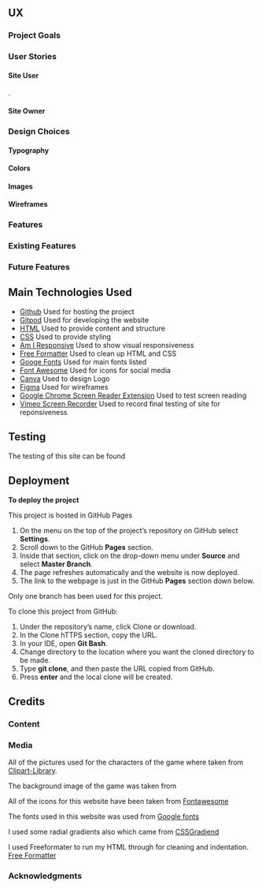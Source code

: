 ## UX
### Project Goals 

### User Stories 
#### Site User
. 
#### Site Owner


 ### Design Choices
 #### Typography

 #### Colors

 #### Images


#### Wireframes 

 
 ### Features
 ### Existing Features


 ### **Future Features**

 ## Main Technologies Used
- [Github](https://github.com/) Used for hosting the project
- [Gitpod](https://gitpod.io) Used for developing the website 
- [HTML](https://en.wikipedia.org/wiki/HTML5) Used to provide content and structure
- [CSS](https://www.w3schools.com/css/) Used to provide styling
- [Am I Responsive](http://ami.responsivedesign.is/) Used to show visual responsiveness
- [Free Formatter](https://www.freeformatter.com) Used to clean up HTML and CSS 
- [Googe Fonts](https://fonts.google.com/) Used for main fonts listed
- [Font Awesome](https://fontawesome.com/v5.15/icons?d=gallery&p=2) Used for icons for social media 
- [Canva](https://www.canva.com/) Used to design Logo
- [Figma](https://www.figma.com/) Used for wireframes
- [Google Chrome Screen Reader Extension](https://chrome.google.com/webstore/detail/screen-reader/kgejglhpjiefppelpmljglcjbhoiplfn?hl=en) Used to test screen reading
- [Vimeo Screen Recorder](https://vimeo.com/) Used to record final testing of site for reponsiveness

 ## Testing

 The testing of this site can be found 

 ## Deployment
 **To deploy the project**

This project is hosted in GitHub Pages

1. On the menu on the top of the project’s repository on GitHub select **Settings**.
2. Scroll down to the GitHub **Pages** section.
3. Inside that section, click on the drop-down menu under **Source** and select **Master Branch**.
4. The page refreshes automatically and the website is now deployed.
5. The link to the webpage is just in the GitHub **Pages** section down below.

Only one branch has been used for this project.


To clone this project from GitHub:

1. Under the repository’s name, click Clone or download.
2. In the Clone hTTPS section, copy the URL.
3. In your IDE, open **Git Bash**.
4. Change directory to the location where you want the cloned directory to be made.
5. Type **git clone**, and then paste the URL copied from GitHub.
6. Press **enter** and the local clone will be created.


 ## Credits 
 ### Content 
### Media
All of the pictures used for the characters of the game where taken from [Clipart-Library](http://clipart-library.com/clipart/1346332.htm).

The background image of the game was taken from 

All of the icons for this website have been taken from [Fontawesome](https://fontawesome.com/v5.15/icons?d=gallery&p=2)

The fonts used in this website was used from [Google fonts](https://fonts.google.com/)

I used some radial gradients also which came from [CSSGradiend](https://cssgradient.io/)

I used Freeformater to run my HTML through for cleaning and indentation. [Free Formatter](https://www.freeformatter.com/)


### Acknowledgments
